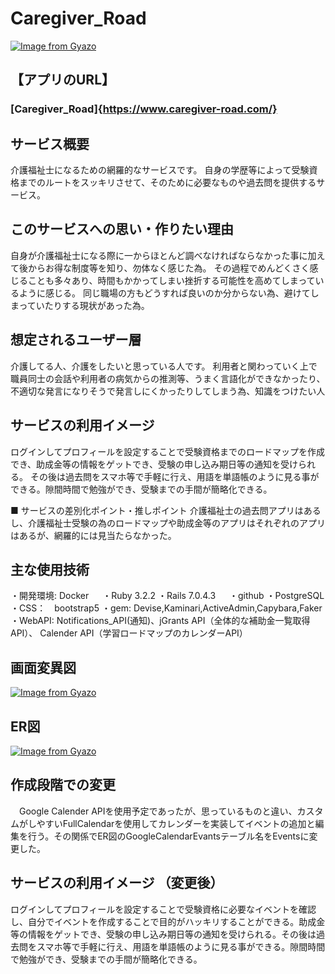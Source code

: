 # Caregiver_Road

[![Image from Gyazo](https://i.gyazo.com/5927dd5bd279cc4dc23c50f151e4378f.png)](https://gyazo.com/5927dd5bd279cc4dc23c50f151e4378f)


## 【アプリのURL】
### [Caregiver_Road]{https://www.caregiver-road.com/}

## サービス概要
介護福祉士になるための網羅的なサービスです。 自身の学歴等によって受験資格までのルートをスッキリさせて、そのために必要なものや過去問を提供するサービス。

## このサービスへの思い・作りたい理由 
自身が介護福祉士になる際に一からほとんど調べなければならなかった事に加えて後からお得な制度等を知り、勿体なく感じた為。 その過程でめんどくさく感じることも多々あり、時間もかかってしまい挫折する可能性を高めてしまっているように感じる。 同じ職場の方もどうすれば良いのか分からない為、避けてしまっていたりする現状があった為。

## 想定されるユーザー層 
介護してる人、介護をしたいと思っている人です。
利用者と関わっていく上で職員同士の会話や利用者の病気からの推測等、うまく言語化ができなかったり、不適切な発言になりそうで発言しにくかったりしてしまう為、知識をつけたい人

## サービスの利用イメージ 
ログインしてプロフィールを設定することで受験資格までのロードマップを作成でき、助成金等の情報をゲットでき、受験の申し込み期日等の通知を受けられる。
その後は過去問をスマホ等で手軽に行え、用語を単語帳のように見る事ができる。隙間時間で勉強ができ、受験までの手間が簡略化できる。

■ サービスの差別化ポイント・推しポイント 
介護福祉士の過去問アプリはあるし、介護福祉士受験の為のロードマップや助成金等のアプリはそれぞれのアプリはあるが、網羅的には見当たらなかった。

## 主な使用技術　
・開発環境: Docker 　
・Ruby 3.2.2 
・Rails 7.0.4.3 　
・github 
・PostgreSQL 
・CSS：　bootstrap5 
・gem: Devise,Kaminari,ActiveAdmin,Capybara,Faker 
・WebAPI: Notifications_API(通知)、jGrants API（全体的な補助金一覧取得API）、 Calender API（学習ロードマップのカレンダーAPI）

## 画面変異図 　
[![Image from Gyazo](https://i.gyazo.com/c146091f190cb676019dc915a725072b.png)](https://gyazo.com/c146091f190cb676019dc915a725072b)

## ER図 　
[![Image from Gyazo](https://i.gyazo.com/95f3bd79e3b701c148dae7ac5137de74.png)](https://gyazo.com/95f3bd79e3b701c148dae7ac5137de74)

## 作成段階での変更
　Google Calender APIを使用予定であったが、思っているものと違い、カスタムがしやすいFullCalendarを使用してカレンダーを実装してイベントの追加と編集を行う。その関係でER図のGoogleCalendarEvantsテーブル名をEventsに変更した。

## サービスの利用イメージ （変更後）
  ログインしてプロフィールを設定することで受験資格に必要なイベントを確認し、自分でイベントを作成することで目的がハッキリすることができる。助成金等の情報をゲットでき、受験の申し込み期日等の通知を受けられる。その後は過去問をスマホ等で手軽に行え、用語を単語帳のように見る事ができる。隙間時間で勉強ができ、受験までの手間が簡略化できる。
